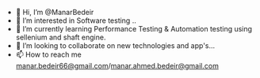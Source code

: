 - 👋 Hi, I’m @ManarBedeir
- 👀 I’m interested in Software testing ..
- 🌱 I’m currently learning Performance Testing & Automation testing using sellenium and shaft engine.
- 💞️ I’m looking to collaborate on new technologies and app's...
- 📫 How to reach me manar.bedeir66@gmail.com/manar.ahmed.bedeir@gmail.com



